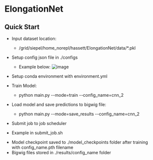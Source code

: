 # ElongationNet

## Quick Start
* Input dataset location:
  - /grid/siepel/home_norepl/hassett/ElongationNet/data/*.pkl
* Setup config json file in ./configs
  - Example below:
![image](https://github.com/rhassett-cshl/ElongationNet/assets/119357550/605f294c-28b1-41d5-b452-8fe4e846a6c6)

* Setup conda environment with environment.yml
* Train Model:
  - python main.py --mode=train --config_name=cnn_2

* Load model and save predictions to bigwig file:
  - python main.py --mode=save_results --config_name=cnn_2

 * Submit job to job scheduler
  - Example in submit_job.sh
 
* Model checkpoint saved to ./model_checkpoints folder after training with config_name.pth filename
* Bigwig files stored in ./results/config_name folder
